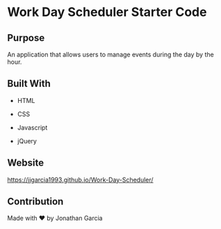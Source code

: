 # Work Day Scheduler Starter Code


## Purpose

An application that allows users to manage events during the day by the hour.


## Built With

* HTML

* CSS

* Javascript

* jQuery

## Website

https://jjgarcia1993.github.io/Work-Day-Scheduler/


## Contribution

Made with ❤️ by Jonathan Garcia
